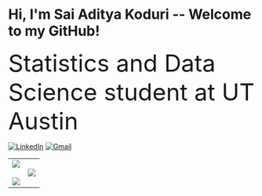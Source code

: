 # Hi, I'm Sai Aditya Koduri -- Welcome to my GitHub!

<font size="10">Statistics and Data Science student at UT Austin</font>

[![LinkedIn](https://img.shields.io/badge/LinkedIn-0077B5?style=for-the-badge&logo=linkedin&logoColor=white)](https://www.linkedin.com/in/saiadityakoduri/)
[![Gmail](https://img.shields.io/badge/Gmail-D14836?style=for-the-badge&logo=gmail&logoColor=white)](mailto:saiaditya.koduri@utexas.edu)

<table>
  <tr>
    <td align="center" valign="top">
<img src="https://github-readme-stats.vercel.app/api?username=saikoduri7&show_icons=true&theme=tokyonight&count_private=true&custom_title=Sai%20Aditya%27s%20GitHub%20Stats&hide_rank=true" />
      <br/><br/>
    <img src="https://github-readme-streak-stats.herokuapp.com/?user=saikoduri7&theme=tokyonight" />
    </td>
    <td><img src="https://github-readme-stats.vercel.app/api/top-langs/?username=saikoduri7&layout=compact&theme=tokyonight" />
</td>
  </tr>
</table>
